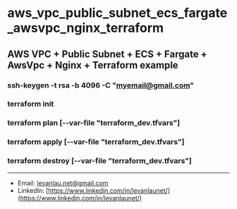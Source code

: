 # aws_vpc_public_subnet_ecs_fargate_awsvpc_nginx_terraform
## AWS VPC + Public Subnet + ECS + Fargate + AwsVpc + Nginx + Terraform example
### ssh-keygen -t rsa -b 4096 -C "myemail@gmail.com"
### terraform init
### terraform plan [--var-file "terraform_dev.tfvars"]
### terraform apply [--var-file "terraform_dev.tfvars"]
### terraform destroy [--var-file "terraform_dev.tfvars"]

---

- Email: [levanlau.net@gmail.com](mailto:levanlau.net@gmail.com)
- LinkedIn: [https://www.linkedin.com/in/levanlaunet/](https://www.linkedin.com/in/levanlaunet/)